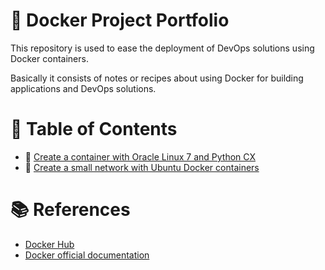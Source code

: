 # :notebook: Docker Project Portfolio
This repository is used to ease the deployment of DevOps solutions using Docker containers.

Basically it consists of notes or recipes about using Docker for building applications and DevOps solutions.

# :bookmark_tabs: Table of Contents
- :link: [Create a container with Oracle Linux 7 and Python CX](app/ol7/README.md)
- :link: [Create a small network with Ubuntu Docker containers](app/ubuntu/README.md)

# :books: References
- [Docker Hub](https://hub.docker.com)
- [Docker official documentation](https://docs.docker.com/)

